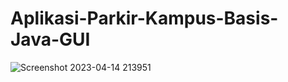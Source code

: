 # Aplikasi-Parkir-Kampus-Basis-Java-GUI
![Screenshot 2023-04-14 213951](https://user-images.githubusercontent.com/98749643/232079907-81231a43-f537-4bf4-b39b-41e5c4679301.png)
